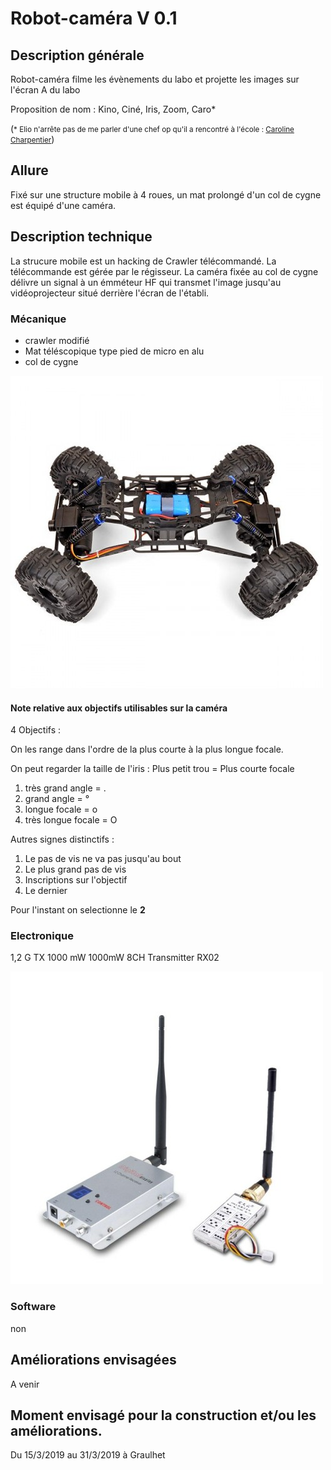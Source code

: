 # Robot-caméra V 0.1

## Description générale

Robot-caméra filme les évènements du labo et projette les images sur l'écran A du labo

Proposition de nom : Kino, Ciné, Iris, Zoom, Caro*

(<small>* Elio n'arrête pas de me parler d'une chef op qu'il a rencontré à l'école : [Caroline Charpentier](https://fr.wikipedia.org/wiki/Caroline_Champetier)</small>)

## Allure

Fixé sur une structure mobile à 4 roues, un mat prolongé d'un col de cygne est équipé d'une caméra.

## Description technique

La strucure mobile est un hacking de Crawler télécommandé. La télécommande est gérée par le régisseur.
La caméra fixée au col de cygne délivre un signal à un émméteur HF qui transmet l'image jusqu'au vidéoprojecteur situé derrière l'écran de l'établi.


### Mécanique

- crawler modifié
- Mat téléscopique type pied de micro en alu
- col de cygne

![](../../ressources/crawler_kino.jpg)

#### Note relative aux objectifs utilisables sur la caméra

4 Objectifs :

On les range dans l'ordre de la plus courte à la plus longue focale.

On peut regarder la taille de l'iris : Plus petit trou = Plus courte focale

1.  très grand angle = .
2.  grand angle = °
3.  longue focale = o
4.  très longue focale = O

Autres signes distinctifs :

1.  Le pas de vis ne va pas jusqu'au bout
2.  Le plus grand pas de vis
3.  Inscriptions sur l'objectif
4.  Le dernier

Pour l'instant on selectionne le **2**

### Electronique

1,2 G TX 1000 mW 1000mW 8CH Transmitter RX02

![émetteur/récepteur](../../ressources/emetteur_kino.jpg)

### Software

non

## Améliorations envisagées

A venir

## Moment envisagé pour la construction et/ou les améliorations.

Du 15/3/2019 au 31/3/2019 à Graulhet
